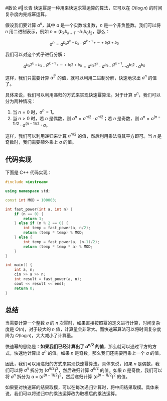 #数论 #🌲长青 
快速幂是一种用来快速求幂运算的算法，它可以在 $O(\log n)$ 的时间复杂度内完成幂运算。

假设我们要计算 $a^n$，其中 $a$ 是一个实数或复数，$n$ 是一个非负整数。我们可以将 $n$ 用二进制表示，例如 $n = (b_k b_{k-1} \cdots b_1 b_0)_2$，那么：
 
$$a^n = a^{b_k 2^k + b_{k-1} 2^{k-1} + \cdots + b_1 2 + b_0}$$

我们可以对这个式子进行分解：

$$a^{b_k 2^k + b_{k-1} 2^{k-1} + \cdots + b_1 2 + b_0} = a^{b_k 2^k} \cdot a^{b_{k-1} 2^{k-1}} \cdots a^{b_1 2} \cdot a^{b_0}$$

这样，我们只需要计算 $a^{2^i}$ 的值，就可以利用二进制分解，快速地求出 $a^n$ 的值了。

具体来说，我们可以利用递归的方式来实现快速幂算法。对于计算 $a^n$，我们可以分为两种情况：

1.  当 $n=0$ 时，$a^n=1$。
2.  当 $n>0$ 时，若 $n$ 是偶数，则 $a^n=a^{n/2} \cdot a^{n/2}$；若 $n$ 是奇数，则 $a^n=a^{(n-1)/2} \cdot a^{(n-1)/2} \cdot a$。

这样，我们可以利用递归来计算 $a^{n/2}$ 的值，然后利用乘法将其平方即可。当 $n$ 是奇数时，我们需要额外乘上 $a$ 的值。
##  代码实现

下面是 C++ 代码实现：
```C++
#include <iostream>

using namespace std; 

const int MOD = 100003;

int fast_power(int a, int n) {
    if (n == 0) {
        return 1;
    } else if (n % 2 == 0) {
        int temp = fast_power(a, n/2);
        return (temp * temp) % MOD;
    } else {
        int temp = fast_power(a, (n-1)/2);
        return (temp * temp * a) % MOD;
    }
}

int main() {
    int a, n;
    cin >> a >> n;
    int result = fast_power(a, n);
    cout << result << endl;
    return 0;
}
```


## 总结 
当需要计算一个整数 $a$ 的 $n$ 次幂时，如果直接按照幂的定义进行计算，时间复杂度是 $O(n)$，对于较大的 $n$ 值，计算量会非常大。而快速幂算法可以将时间复杂度降为 $O(\log n)$，大大减小了计算量。

快速幂的思路是：**如果我们已经计算出了 $a^{n/2}$ 的值**，那么就可以通过平方的方式，快速地计算出 $a^n$ 的值。如果 $n$ 是奇数，那么我们还需要再乘上一个 $a$ 的值。

因此，我们可以用递归的方式来实现快速幂算法。具体来说，如果 $n$ 是偶数，我们可以将 $a^n$ 拆分为 $(a^{n/2})^2$，然后递归计算 $a^{n/2}$ 的值。如果 $n$ 是奇数，我们可以将 $a^n$ 拆分为 $a \times (a^{(n-1)/2})^2$，然后递归计算 $(a^{(n-1)/2})^2$ 的值。

如果要对快速幂的结果取模，可以在每次递归计算时，将中间结果取模。具体来说，我们可以将递归中的乘法运算改为取模后的乘法运算。

